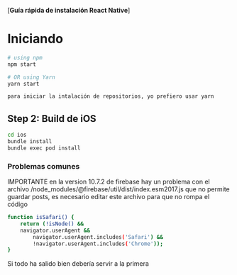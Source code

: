 [**Guía rápida de instalación React Native**]

# Iniciando

```bash
# using npm
npm start

# OR using Yarn
yarn start

para iniciar la intalación de repositorios, yo prefiero usar yarn
```

## Step 2: Build de iOS

```bash
cd ios
bundle install
bundle exec pod install
```

### Problemas comunes
IMPORTANTE 
en la version 10.7.2 de firebase hay un problema con el archivo /node_modules/@firebase/util/dist/index.esm2017.js que no permite guardar posts, es necesario editar este archivo para que no rompa el código
```bash
function isSafari() {
    return (!isNode() &&
	navigator.userAgent &&
        navigator.userAgent.includes('Safari') &&
        !navigator.userAgent.includes('Chrome'));
}
```

Si todo ha salido bien debería servir a la primera
